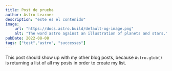 ```yaml
---
title: Post de prueba
author: Astro Learner
description: "este es el contenido"
image:
    url: "https://docs.astro.build/default-og-image.png"
    alt: "The word astro against an illustration of planets and stars."
pubDate: 2022-08-08
tags: ["test","astro", "successes"]
---
```

This post should show up with my other blog posts, because `Astro.glob()` is returning a list of all my posts in order to create my list.